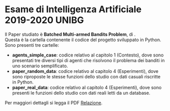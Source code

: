 # Esame di Intelligenza Artificiale 2019-2020 UNIBG
Il Paper studiato è **Batched Multi-armed Bandits Problem**, di .  
Questa è la cartella contenente il codice del progetto sviluppato in Python.  
Sono presenti tre cartelle: 
+ **agents_simple_case**: codice relativo al capitolo 1 (Contesto), dove sono presentati 
tre diversi tipi di agenti che risolvono il problema dei banditi in uno scenario semplificato.
+ **paper_random_data**: codice relativo al capitolo 4 (Esperimenti), dove sono 
riproposte le stesse funzioni dello studio con dati casuali riscritte in Python.
+ **paper_real_data**: codice relativo al capitolo 4 (Esperimenti), dove sono 
presenti le funzioni dello studio con dati reali letti da un database.

Per maggiori dettagli si legga il PDF [Relazione](paper_real_data/main_real.py).


